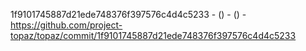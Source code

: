 1f9101745887d21ede748376f397576c4d4c5233 -  () -  () - https://github.com/project-topaz/topaz/commit/1f9101745887d21ede748376f397576c4d4c5233
